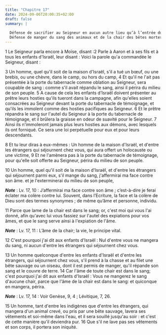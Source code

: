```yaml
---
title: "Chapitre 17"
date: 2024-09-06T20:00:35+02:00
draft: false
summary: |
  
  Défense de sacrifier au Seigneur en aucun autre lieu qu’à l’entrée du tabernacle.
  Défense de manger du sang des animaux et de la chair des bêtes mortes d’elles-mêmes, ou tuées par d’autres bêtes.
---
```



1 Le Seigneur parla encore à Moïse, disant :2 Parle à Aaron et à ses fils et à tous les enfants d'Israël, leur disant : Voici la parole qu'a commandée le Seigneur, disant :


3 Un homme, quel qu'il soit de la maison d'Israël, s'il a tué un bœuf, ou une brebis, ou une chèvre, dans le camp, ou hors du camp, 4 Et qu'il ne l'ait pas présentée à la porte du tabernacle comme oblation au Seigneur, sera coupable de sang : comme s'il avait répandu le sang, ainsi il périra du milieu de son peuple. 5 A cause de cela les enfants d'Israël doivent présenter au prêtre leurs hosties qu'ils tueront dans la campagne, afin qu'elles soient consacrées au Seigneur devant la porte du tabernacle de témoignage, et qu'ils les immolent comme des hosties pacifiques au Seigneur. 6 Et le prêtre répandra le sang sur l'autel du Seigneur à la porte du tabernacle de témoignage, et il brûlera la graisse en odeur de suavité pour le Seigneur. 7 Ainsi ils n'immoleront jamais plus leurs hosties aux démons, avec lesquels ils ont forniqué. Ce sera une loi perpétuelle pour eux et pour leurs descendants.


8 Et tu leur diras à eux-mêmes : Un homme de la maison d'Israël, et d'entre les étrangers qui séjournent chez vous, qui aura offert un holocauste ou une victime, 9 Et ne l'amènera pas à la porte du tabernacle de témoignage, pour qu'elle soit offerte au Seigneur, périra du milieu de son peuple.


10 Un homme, quel qu'il soit de la maison d'Israël, et d'entre les étrangers qui séjournent parmi eux, s'il mange du sang, j'affermirai ma face contre son âme. et je l'exterminerai du milieu de son peuple,

***Note*** :  Lv. 17, 10 : J’affermirai ma face contre son âme ; c’est-à-dire je ferai éclater ma colère contre lui. Souvent, dans l’Ecriture, la face et la colère de Dieu sont des termes synonymes ; de même qu’âme et personne, individu.

11 Parce que lame de la chair est dans le sang; or, c'est moi qui vous l'ai donné, afin qu'avec lui vous fassiez sur l'autel des expiations pour vos âmes, et que le sang serve ainsi à l'expiation de l'âme.

***Note*** :  Lv. 17, 11 : L’âme de la chair; la vie, le principe vital.

12 C'est pourquoi j'ai dit aux enfants d'Israël : Nul d'entre vous ne mangera du sang, ni aucun d'entre les étrangers qui séjournent chez vous.


13 Un homme quelconque d'entre les enfants d'Israël et d'entre les étrangers, qui séjournent chez vous, s'il prend à la chasse et au filet une bête sauvage ou un oiseau, dont il est permis de manger, qu'il répande son sang et le couvre de terre. 14 Car l'âme de toute chair est dans le sang; c'est pourquoi j'ai dit aux enfants d'Israël : Vous ne mangerez le sang d'aucune chair, parce que l'âme de la chair est dans le sang: et quiconque en mangera, périra.

***Note*** :  Lv. 17, 14 : Voir Genèse, 9, 4 ; Lévitique, 7, 26.


15 Un homme, tant d'entre les indigènes que d'entre les étrangers, qui mangera d'un animal crevé, ou pris par une bête sauvage, lavera ses vêtements et soi-même dans l'eau, et il sera souillé jusqu'au soir : et c'est de cette manière qu'il deviendra pur. 16 Que s'il ne lave pas ses vêtements et son corps, il portera son iniquité.

